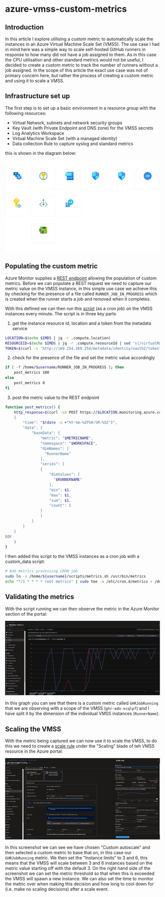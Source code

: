 # azure-vmss-custom-metrics

## Introduction

In this article I explore utilising a custom metric to automatically scale the instances in an Azure Virtual Machine Scale Set (VMSS).
The use case I had in mind here was a simple way to scale self-hosted GitHub runners in response to how many did not have a job assigned to them.
As in this case the CPU utilisation and other standard metrics would not be useful, I decided to create a custom metric to track the number of runners without a job assigned.
In the scope of this article the exact use case was not of primary concern here, but rather the process of creating a custom metric and using it to scale a VMSS.

## Infrastructure set up

The first step is to set up a basic environment in a resource group with the following resources:

- Virtual Network, subnets and network security groups
- Key Vault (with Private Endpoint and DNS zone) for the VMSS secrets
- Log Analytics Workspace
- Virtual Machine Scale Set (with a managed identity)
- Data collection Rule to capture syslog and standard metrics

this is shown in the diagram below:

![Initial SetUp](./images/initial-setup.png)

## Populating the custom metric

Azure Monitor supplies a [REST endpoint](https://learn.microsoft.com/en-us/azure/azure-monitor/essentials/metrics-store-custom-rest-api) allowing the population of custom metrics.
Before we can populate a REST request we need to capture our metric value on the VMSS instance, in this simple use case we achieve this by checking for the presence of a file called
`RUNNER_JOB_IN_PROGRESS` which is created when the runner starts a job and removed when it completes.

With this defined we can then run this [script](../azure-vmss-custom-metrics/resources/metrics.sh) (as a cron job) on the VMSS instances every minute.
The script is in three key parts

1. get the instance resource id, location and a token from the metadata service

```bash
LOCATION=$(echo $IMDS | jq -r .compute.location)
RESOURCEID=$(echo $IMDS | jq -r .compute.resourceId | sed 's|/virtualMachines/.*||')
TOKEN=$(curl -s 'http://169.254.169.254/metadata/identity/oauth2/token?api-version=2018-02-01&resource=https%3A%2F%2Fmonitoring.azure.com%2F' -H Metadata:true -s | jq -r .access_token)
```

2. check for the presence of the file and set the metric value accordingly

```bash
if [ -f /home/$username/RUNNER_JOB_IN_PROGRESS ]; then
    post_metrics 100
else
    post_metrics 0
fi
```

3. post the metric value to the REST endpoint

```bash
function post_metrics() {
    http_response=$(curl -sX POST https://$LOCATION.monitoring.azure.com$RESOURCEID/metrics -H "Content-Type: application/json" -H "Authorization: Bearer $TOKEN" --data-binary @- <<EOF
    { 
        "time": "$(date -u +"%Y-%m-%dT%H:%M:%SZ")", 
        "data": { 
            "baseData": { 
                "metric": "$METRICNAME", 
                "namespace": "$WORKSPACE", 
                "dimNames": [ 
                  "RunnerName"
                ], 
                "series": [ 
                { 
                    "dimValues": [ 
                      "$RUNNERNAME"
                    ], 
                    "min": $1, 
                    "max": $1, 
                    "sum": $1, 
                    "count": 1
                } 
                ] 
            } 
        } 
    }
EOF
    )
}
```

I then added this script to the VMSS instances as a cron job with a custom_data script:

```bash
# Add metrics processing CRON job
sudo ln -s /home/${username}/scripts/metrics.sh /usr/bin/metrics
echo "*/1 * * * * root metrics" | sudo tee -a /etc/cron.d/metrics > /dev/null
```

## Validating the metrics

With the script running we can then observe the metric in the Azure Monitor section of the portal:

![Metrics](./images/GHR-Metrics-Captured.png)

In this graph you can see that there is a custom metric called `GHRJobRunning` that we are observing with a scope of the VMSS (`ghr-edo-xcqlpf`) 
and I have split it by the dimension of the individual VMSS instances (`RunnerName`).

## Scaling the VMSS

With the metric being captured we can now use it to scale the VMSS, to do this we need to create a [scale rule](https://learn.microsoft.com/en-us/azure/virtual-machine-scale-sets/virtual-machine-scale-sets-autoscale-overview) 
under the "Scaling" blade of teh VMSS resource in the Azure portal:

![Scale Rule](./images/Scale-Rule.png)

In this screenshot we can see we have chosen "Custom autoscale" and then selected a custom metric to base that on, in this case our `GHRJobRunning` metric. 
We then set the "Instance limits" to 3 and 6, this means that the VMSS will scale between 3 and 6 instances based on the metric value starting off with the default 3. 
On the right hand side of the screenshot we can set the metric threshold so that when this is exceeded the VMSS will spawn a new instance. We can also set the
time to monitor the metric over when making this decision and how long to cool down for (i.e. make no scaling decisions) after a scale event.